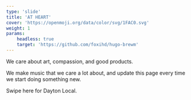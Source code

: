 ```yaml
---
type: 'slide'
title: 'AT HEART'
cover: 'https://openmoji.org/data/color/svg/1FAC0.svg'
weight: 1
params:
    headless: true
    target: 'https://github.com/foxihd/hugo-brewm'
---
```


We care about art, compassion, and good products.

We make music that we care a lot about, and update this page every time we start doing something new.

Swipe here for Dayton Local.